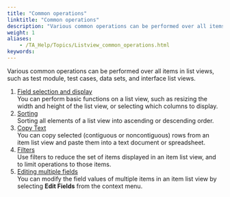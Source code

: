```yaml
--- 
title: "Common operations"
linktitle: "Common operations"
description: "Various common operations can be performed over all items in list views, such as test module, test cases, data sets, and interface list views."
weight: 1
aliases: 
    - /TA_Help/Topics/Listview_common_operations.html
keywords: 
---
```


Various common operations can be performed over all items in list views, such as test module, test cases, data sets, and interface list views.

1.  [Field selection and display](/TA_Help/Topics/Listview_field_selection.html)  
You can perform basic functions on a list view, such as resizing the width and height of the list view, or selecting which columns to display.
2.  [Sorting](/TA_Help/Topics/Listview_field_sorting.html)  
Sorting all elements of a list view into ascending or descending order.
3.  [Copy Text](/TA_Help/Topics/Listview_copy_text.html)  
You can copy selected \(contiguous or noncontiguous\) rows from an item list view and paste them into a text document or spreadsheet.
4.  [Filters](/TA_Help/Topics/Listview_filtering.html)  
Use filters to reduce the set of items displayed in an item list view, and to limit operations to those items.
5.  [Editing multiple fields](/TA_Help/Topics/Listview_edit_fields.html)  
You can modify the field values of multiple items in an item list view by selecting **Edit Fields** from the context menu.



